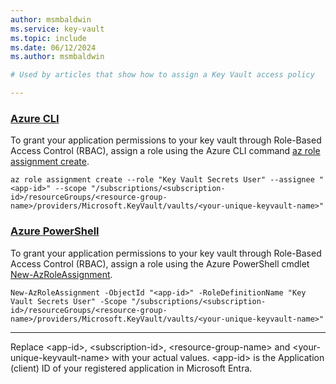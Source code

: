 ```yaml
---
author: msmbaldwin
ms.service: key-vault
ms.topic: include
ms.date: 06/12/2024
ms.author: msmbaldwin

# Used by articles that show how to assign a Key Vault access policy

---
```


### [Azure CLI](#tab/azure-cli)

To grant your application permissions to your key vault through Role-Based Access Control (RBAC), assign a role using the Azure CLI command [az role assignment create](/cli/azure/role/assignment#az-role-assignment-create).

```azurecli
az role assignment create --role "Key Vault Secrets User" --assignee "<app-id>" --scope "/subscriptions/<subscription-id>/resourceGroups/<resource-group-name>/providers/Microsoft.KeyVault/vaults/<your-unique-keyvault-name>"
```

### [Azure PowerShell](#tab/azure-powershell)

To grant your application permissions to your key vault through Role-Based Access Control (RBAC), assign a role using the Azure PowerShell cmdlet [New-AzRoleAssignment](/powershell/module/az.resources/new-azroleassignment).

```azurepowershell
New-AzRoleAssignment -ObjectId "<app-id>" -RoleDefinitionName "Key Vault Secrets User" -Scope "/subscriptions/<subscription-id>/resourceGroups/<resource-group-name>/providers/Microsoft.KeyVault/vaults/<your-unique-keyvault-name>"
```

---

Replace \<app-id\>, \<subscription-id\>, \<resource-group-name\> and \<your-unique-keyvault-name\> with your actual values. \<app-id\> is the Application (client) ID of your registered application in Microsoft Entra.
